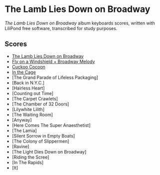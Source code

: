 # The Lamb Lies Down on Broadway
*The Lamb Lies Down on Broadway* album keyboards scores, written with LiliPond free software, transcribed for study purposes.

## Scores
* [The Lamb Lies Down on Broadway](the-lamb-lies-down-on-broadway)
* [Fly on a Windshield + Broadway Melody](fly-on-a-windshield)
* [Cuckoo Cocoon](cuckoo-cocoon)
* [In the Cage](in-the-cage)
* [The Grand Parade of Lifeless Packaging]
* [Back in N.Y.C.]
* [Hairless Heart]
* [Counting out Time]
* [The Carpet Crawlets]
* [The Chamber of 32 Doors]
* [Lilywhite Lilith]
* [The Waiting Room]
* [Anyway]
* [Here Comes The Super Anaesthetist]
* [The Lamia]
* [Silent Sorrow in Empty Boats]
* [The Colony of Slippermen]
* [Ravine]
* [The Light Dies Down on Broadway]
* [Riding the Scree]
* [In The Rapids]
* [It]